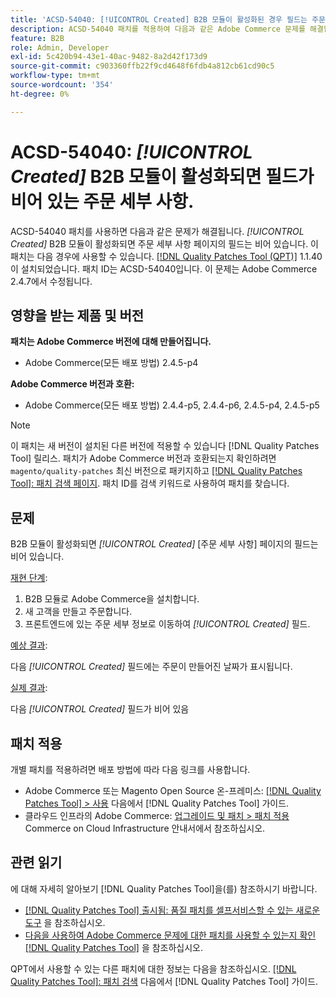```yaml
---
title: 'ACSD-54040: [!UICONTROL Created] B2B 모듈이 활성화된 경우 필드는 주문 세부 사항에 대해 비어 있습니다.'
description: ACSD-54040 패치를 적용하여 다음과 같은 Adobe Commerce 문제를 해결합니다. [!UICONTROL Created] B2B 모듈이 활성화되면 주문 세부 사항 페이지의 필드가 비어 있습니다.
feature: B2B
role: Admin, Developer
exl-id: 5c420b94-43e1-40ac-9482-8a2d42f173d9
source-git-commit: c903360ffb22f9cd4648f6fdb4a812cb61cd90c5
workflow-type: tm+mt
source-wordcount: '354'
ht-degree: 0%

---
```


# ACSD-54040: *[!UICONTROL Created]* B2B 모듈이 활성화되면 필드가 비어 있는 주문 세부 사항.

ACSD-54040 패치를 사용하면 다음과 같은 문제가 해결됩니다. *[!UICONTROL Created]* B2B 모듈이 활성화되면 주문 세부 사항 페이지의 필드는 비어 있습니다. 이 패치는 다음 경우에 사용할 수 있습니다. [[!DNL Quality Patches Tool (QPT)]](/help/announcements/adobe-commerce-announcements/magento-quality-patches-released-new-tool-to-self-serve-quality-patches.md) 1.1.40이 설치되었습니다. 패치 ID는 ACSD-54040입니다. 이 문제는 Adobe Commerce 2.4.7에서 수정됩니다.

## 영향을 받는 제품 및 버전

**패치는 Adobe Commerce 버전에 대해 만들어집니다.**

* Adobe Commerce(모든 배포 방법) 2.4.5-p4

**Adobe Commerce 버전과 호환:**

* Adobe Commerce(모든 배포 방법) 2.4.4-p5, 2.4.4-p6, 2.4.5-p4, 2.4.5-p5

>[!NOTE]
>
>이 패치는 새 버전이 설치된 다른 버전에 적용할 수 있습니다 [!DNL Quality Patches Tool] 릴리스. 패치가 Adobe Commerce 버전과 호환되는지 확인하려면 `magento/quality-patches` 최신 버전으로 패키지하고 [[!DNL Quality Patches Tool]: 패치 검색 페이지](https://experienceleague.adobe.com/tools/commerce-quality-patches/index.html). 패치 ID를 검색 키워드로 사용하여 패치를 찾습니다.

## 문제

B2B 모듈이 활성화되면 *[!UICONTROL Created]* [주문 세부 사항] 페이지의 필드는 비어 있습니다.

<u>재현 단계</u>:

1. B2B 모듈로 Adobe Commerce을 설치합니다.
1. 새 고객을 만들고 주문합니다.
1. 프론트엔드에 있는 주문 세부 정보로 이동하여 *[!UICONTROL Created]* 필드.

<u>예상 결과</u>:

다음 *[!UICONTROL Created]* 필드에는 주문이 만들어진 날짜가 표시됩니다.

<u>실제 결과</u>:

다음 *[!UICONTROL Created]* 필드가 비어 있음

## 패치 적용

개별 패치를 적용하려면 배포 방법에 따라 다음 링크를 사용합니다.

* Adobe Commerce 또는 Magento Open Source 온-프레미스: [[!DNL Quality Patches Tool] > 사용](https://experienceleague.adobe.com/docs/commerce-operations/tools/quality-patches-tool/usage.html) 다음에서 [!DNL Quality Patches Tool] 가이드.
* 클라우드 인프라의 Adobe Commerce: [업그레이드 및 패치 > 패치 적용](https://experienceleague.adobe.com/docs/commerce-cloud-service/user-guide/develop/upgrade/apply-patches.html) Commerce on Cloud Infrastructure 안내서에서 참조하십시오.

## 관련 읽기

에 대해 자세히 알아보기 [!DNL Quality Patches Tool]을(를) 참조하시기 바랍니다.

* [[!DNL Quality Patches Tool] 출시됨: 품질 패치를 셀프서비스할 수 있는 새로운 도구](/help/announcements/adobe-commerce-announcements/magento-quality-patches-released-new-tool-to-self-serve-quality-patches.md) 을 참조하십시오.
* [다음을 사용하여 Adobe Commerce 문제에 대한 패치를 사용할 수 있는지 확인 [!DNL Quality Patches Tool]](/help/support-tools/patches-available-in-qpt-tool/check-patch-for-magento-issue-with-magento-quality-patches.md) 을 참조하십시오.

QPT에서 사용할 수 있는 다른 패치에 대한 정보는 다음을 참조하십시오. [[!DNL Quality Patches Tool]: 패치 검색](https://experienceleague.adobe.com/tools/commerce-quality-patches/index.html) 다음에서 [!DNL Quality Patches Tool] 가이드.
